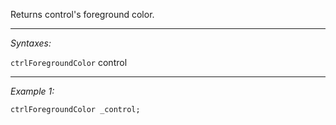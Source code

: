 Returns control's foreground color.


---
*Syntaxes:*

`ctrlForegroundColor` control

---
*Example 1:*

```sqf
ctrlForegroundColor _control;
```